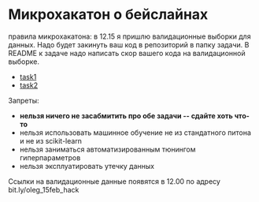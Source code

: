 # Микрохакатон о бейслайнах

правила микрохакатона:
в 12.15 я пришлю валидационные выборки для данных. 
Надо будет закинуть ваш код в репозиторий в папку задачи. 
В README к задаче надо написать скор вашего кода на валидационной выборке.

* [task1](task1)
* [task2](task2)

Запреты:
* **нельзя ничего не засабмитить про обе задачи -- сдайте хоть что-то**
* нельзя использовать машинное обучение не из стандатного питона и не из scikit-learn
* нельзя заниматься автоматизированным тюнингом гиперпараметров
* нельзя эксплуатировать утечку данных

Ссылки на валидационные данные появятся в 12.00 по адресу bit.ly/oleg_15feb_hack
